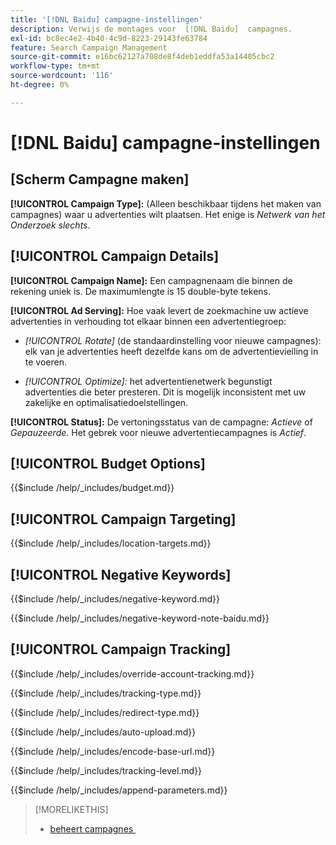 ```yaml
---
title: '[!DNL Baidu] campagne-instellingen'
description: Verwijs de montages voor  [!DNL Baidu]  campagnes.
exl-id: bc8ec4e2-4b40-4c9d-8223-29143fe63784
feature: Search Campaign Management
source-git-commit: e16bc62127a708de8f4deb1eddfa53a14405cbc2
workflow-type: tm+mt
source-wordcount: '116'
ht-degree: 0%

---
```


# [!DNL Baidu] campagne-instellingen

## \[Scherm Campagne maken\]

**[!UICONTROL Campaign Type]:** (Alleen beschikbaar tijdens het maken van campagnes) waar u advertenties wilt plaatsen. Het enige is *Netwerk van het Onderzoek slechts*.

## [!UICONTROL Campaign Details]

**[!UICONTROL Campaign Name]:** Een campagnenaam die binnen de rekening uniek is. De maximumlengte is 15 double-byte tekens.

**[!UICONTROL Ad Serving]:**
Hoe vaak levert de zoekmachine uw actieve advertenties in verhouding tot elkaar binnen een advertentiegroep:

* *[!UICONTROL Rotate]* (de standaardinstelling voor nieuwe campagnes): elk van je advertenties heeft dezelfde kans om de advertentievieiling in te voeren.

* *[!UICONTROL Optimize]:* het advertentienetwerk begunstigt advertenties die beter presteren. Dit is mogelijk inconsistent met uw zakelijke en optimalisatiedoelstellingen.

**[!UICONTROL Status]:** De vertoningsstatus van de campagne: *Actieve* of *Gepauzeerde*. Het gebrek voor nieuwe advertentiecampagnes is *Actief*.

## [!UICONTROL Budget Options]

<!-- **[!UICONTROL Budget]:** -->

{{$include /help/_includes/budget.md}}

## [!UICONTROL Campaign Targeting]

<!-- **[!UICONTROL Location Targets]:** -->

{{$include /help/_includes/location-targets.md}}

## [!UICONTROL Negative Keywords]

<!-- **[!UICONTROL Campaign Negative Keywords]:** -->

{{$include /help/_includes/negative-keyword.md}}

<!-- Note for **[!UICONTROL Campaign Negative Keywords]:** -->

{{$include /help/_includes/negative-keyword-note-baidu.md}}

## [!UICONTROL Campaign Tracking]

<!-- **[!UICONTROL Override Account Tracking]:** -->

{{$include /help/_includes/override-account-tracking.md}}

<!-- **[!UICONTROL Tracking Type]:** -->

{{$include /help/_includes/tracking-type.md}}

<!-- **[!UICONTROL Redirect Type]:** -->

{{$include /help/_includes/redirect-type.md}}

<!-- **[!UICONTROL Auto Upload]:** -->

{{$include /help/_includes/auto-upload.md}}

<!-- **[!UICONTROL Encode Base URL]:** -->

{{$include /help/_includes/encode-base-url.md}}

<!-- **[!UICONTROL Tracking Level]:** -->

{{$include /help/_includes/tracking-level.md}}

<!-- **[!UICONTROL Append Parameters]:** -->

{{$include /help/_includes/append-parameters.md}}

>[!MORELIKETHIS]
>
>* [&#x200B; beheert campagnes &#x200B;](/help/search-social-commerce/campaign-management/campaigns/campaign-manage.md)
